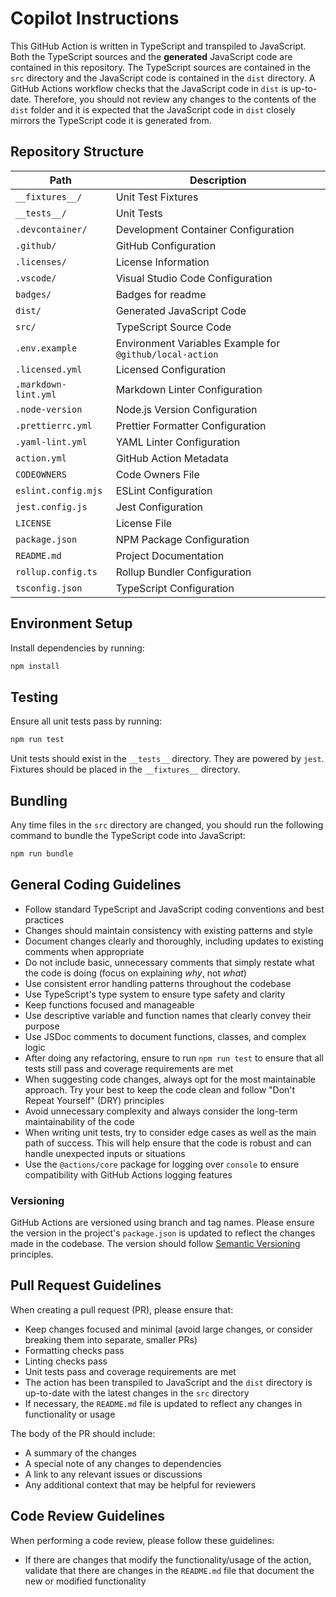 # Copilot Instructions

This GitHub Action is written in TypeScript and transpiled to JavaScript. Both
the TypeScript sources and the **generated** JavaScript code are contained in
this repository. The TypeScript sources are contained in the `src` directory and
the JavaScript code is contained in the `dist` directory. A GitHub Actions
workflow checks that the JavaScript code in `dist` is up-to-date. Therefore, you
should not review any changes to the contents of the `dist` folder and it is
expected that the JavaScript code in `dist` closely mirrors the TypeScript code
it is generated from.

## Repository Structure

| Path                 | Description                                              |
| -------------------- | -------------------------------------------------------- |
| `__fixtures__/`      | Unit Test Fixtures                                       |
| `__tests__/`         | Unit Tests                                               |
| `.devcontainer/`     | Development Container Configuration                      |
| `.github/`           | GitHub Configuration                                     |
| `.licenses/`         | License Information                                      |
| `.vscode/`           | Visual Studio Code Configuration                         |
| `badges/`            | Badges for readme                                        |
| `dist/`              | Generated JavaScript Code                                |
| `src/`               | TypeScript Source Code                                   |
| `.env.example`       | Environment Variables Example for `@github/local-action` |
| `.licensed.yml`      | Licensed Configuration                                   |
| `.markdown-lint.yml` | Markdown Linter Configuration                            |
| `.node-version`      | Node.js Version Configuration                            |
| `.prettierrc.yml`    | Prettier Formatter Configuration                         |
| `.yaml-lint.yml`     | YAML Linter Configuration                                |
| `action.yml`         | GitHub Action Metadata                                   |
| `CODEOWNERS`         | Code Owners File                                         |
| `eslint.config.mjs`  | ESLint Configuration                                     |
| `jest.config.js`     | Jest Configuration                                       |
| `LICENSE`            | License File                                             |
| `package.json`       | NPM Package Configuration                                |
| `README.md`          | Project Documentation                                    |
| `rollup.config.ts`   | Rollup Bundler Configuration                             |
| `tsconfig.json`      | TypeScript Configuration                                 |

## Environment Setup

Install dependencies by running:

```bash
npm install
```

## Testing

Ensure all unit tests pass by running:

```bash
npm run test
```

Unit tests should exist in the `__tests__` directory. They are powered by
`jest`. Fixtures should be placed in the `__fixtures__` directory.

## Bundling

Any time files in the `src` directory are changed, you should run the following
command to bundle the TypeScript code into JavaScript:

```bash
npm run bundle
```

## General Coding Guidelines

- Follow standard TypeScript and JavaScript coding conventions and best
  practices
- Changes should maintain consistency with existing patterns and style
- Document changes clearly and thoroughly, including updates to existing
  comments when appropriate
- Do not include basic, unnecessary comments that simply restate what the code
  is doing (focus on explaining _why_, not _what_)
- Use consistent error handling patterns throughout the codebase
- Use TypeScript's type system to ensure type safety and clarity
- Keep functions focused and manageable
- Use descriptive variable and function names that clearly convey their purpose
- Use JSDoc comments to document functions, classes, and complex logic
- After doing any refactoring, ensure to run `npm run test` to ensure that all
  tests still pass and coverage requirements are met
- When suggesting code changes, always opt for the most maintainable approach.
  Try your best to keep the code clean and follow "Don't Repeat Yourself" (DRY)
  principles
- Avoid unnecessary complexity and always consider the long-term maintainability
  of the code
- When writing unit tests, try to consider edge cases as well as the main path
  of success. This will help ensure that the code is robust and can handle
  unexpected inputs or situations
- Use the `@actions/core` package for logging over `console` to ensure
  compatibility with GitHub Actions logging features

### Versioning

GitHub Actions are versioned using branch and tag names. Please ensure the
version in the project's `package.json` is updated to reflect the changes made
in the codebase. The version should follow
[Semantic Versioning](https://semver.org/) principles.

## Pull Request Guidelines

When creating a pull request (PR), please ensure that:

- Keep changes focused and minimal (avoid large changes, or consider breaking
  them into separate, smaller PRs)
- Formatting checks pass
- Linting checks pass
- Unit tests pass and coverage requirements are met
- The action has been transpiled to JavaScript and the `dist` directory is
  up-to-date with the latest changes in the `src` directory
- If necessary, the `README.md` file is updated to reflect any changes in
  functionality or usage

The body of the PR should include:

- A summary of the changes
- A special note of any changes to dependencies
- A link to any relevant issues or discussions
- Any additional context that may be helpful for reviewers

## Code Review Guidelines

When performing a code review, please follow these guidelines:

- If there are changes that modify the functionality/usage of the action,
  validate that there are changes in the `README.md` file that document the new
  or modified functionality

